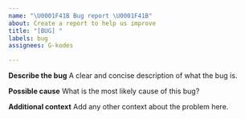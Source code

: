 ```yaml
---
name: "\U0001F41B Bug report \U0001F41B"
about: Create a report to help us improve
title: "[BUG] "
labels: bug
assignees: G-kodes

---
```


**Describe the bug**
A clear and concise description of what the bug is.

**Possible cause**
What is the most likely cause of this bug?

**Additional context**
Add any other context about the problem here.
